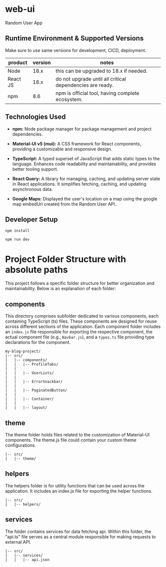 # web-ui

Random User App

## Runtime Environment & Supported Versions

Make sure to use same versions for development, CICD, deployment.

| product  | version | notes                                                     |
| -------- | ------- | --------------------------------------------------------- |
| Node     | 18.x    | this can be upgraded to 18.x if needed.                   |
| React JS | 18.x    | do not upgrade until all critical dependencies are ready. |
| npm      | 8.6     | npm is official tool, having complete ecosystem.          |

## Technologies Used

- **npm:** Node package manager for package management and project dependencies.

- **Material-UI v5 (mui):** A CSS framework for React components, providing a customizable and responsive design.

- **TypeScript:** A typed superset of JavaScript that adds static types to the language. Enhances code readability and maintainability, and provides better tooling support.

- **React Query:** A library for managing, caching, and updating server state in React applications. It simplifies fetching, caching, and updating asynchronous data.

- **Google Maps:** Displayed the user's location on a map using the google map embedUrl created from the Random User API..

## Developer Setup

```shell
npm install
```


```shell
npm run dev
```

# Project Folder Structure with absolute paths

This project follows a specific folder structure for better organization and maintainability. Below is an explanation of each folder:

## components


This directory comprises subfolder dedicated to various components, each containing TypeScript (ts) files. These components are designed for reuse across different sections of the application. Each component folder includes an `index.js` file responsible for exporting the respective component, the actual component file (e.g., `Navbar.js`), and a `types.ts` file providing type declarations for the component.

```plaintext
my-blog-project/
|-- src/
|   |-- components/
|   |   |-- ProfileTabs/
|   |
|   |   |-- UserLists/
|   |
|   |   |-- ErrorSnackbar/
|   |  
|   |   |-- PaginatedButton/
|   |
|   |   |-- Container/
|   |
|   |   |-- layout/
```

## theme

The theme folder holds files related to the customization of Material-UI components. The theme.js file could contain your custom theme configurations.

```plaintext
|-- src/
|   |-- theme/
```

## helpers

The helpers folder is for utility functions that can be used across the application. It includes an index.js file for exporting the helper functions.

```plaintext
|-- src/
|   |-- helpers/
```
## services

The folder contains services for data fetching api. Within this folder, the "api.ts" file serves as a central module responsible for making requests to external API.

```plaintext
|-- src/
|   |-- services/
|   |   |-- api.json     
```